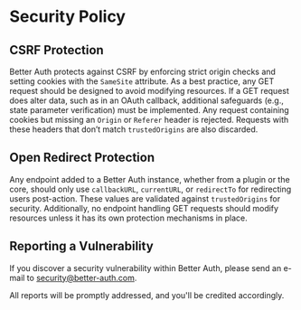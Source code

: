 # Security Policy

## CSRF Protection

Better Auth protects against CSRF by enforcing strict origin checks and setting cookies with the `SameSite` attribute. As a best practice, any GET request should be designed to avoid modifying resources. If a GET request does alter data, such as in an OAuth callback, additional safeguards (e.g., state parameter verification) must be implemented. Any request containing cookies but missing an `Origin` or `Referer` header is rejected. Requests with these headers that don’t match `trustedOrigins` are also discarded.


## Open Redirect Protection

Any endpoint added to a Better Auth instance, whether from a plugin or the core, should only use `callbackURL`, `currentURL`, or `redirectTo` for redirecting users post-action. These values are validated against `trustedOrigins` for security. Additionally, no endpoint handling GET requests should modify resources unless it has its own protection mechanisms in place.

## Reporting a Vulnerability

If you discover a security vulnerability within Better Auth, please send an e-mail to security@better-auth.com.

All reports will be promptly addressed, and you'll be credited accordingly.